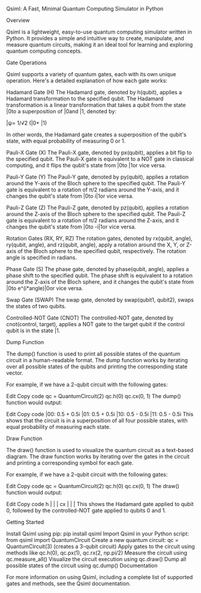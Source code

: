 Qsiml: A Fast, Minimal Quantum Computing Simulator in Python

Overview

Qsiml is a lightweight, easy-to-use quantum computing simulator written in Python. It provides a simple and intuitive way to create, manipulate, and measure quantum circuits, making it an ideal tool for learning and exploring quantum computing concepts.

Gate Operations

Qsiml supports a variety of quantum gates, each with its own unique operation. Here's a detailed explanation of how each gate works:

Hadamard Gate (H)
The Hadamard gate, denoted by h(qubit), applies a Hadamard transformation to the specified qubit. The Hadamard transformation is a linear transformation that takes a qubit from the state |0to a superposition of |0and |1, denoted by:

|ψ= 1/√2 (|0+ |1)

In other words, the Hadamard gate creates a superposition of the qubit's state, with equal probability of measuring 0 or 1.

Pauli-X Gate (X)
The Pauli-X gate, denoted by px(qubit), applies a bit flip to the specified qubit. The Pauli-X gate is equivalent to a NOT gate in classical computing, and it flips the qubit's state from |0to |1or vice versa.

Pauli-Y Gate (Y)
The Pauli-Y gate, denoted by py(qubit), applies a rotation around the Y-axis of the Bloch sphere to the specified qubit. The Pauli-Y gate is equivalent to a rotation of π/2 radians around the Y-axis, and it changes the qubit's state from |0to i|1or vice versa.

Pauli-Z Gate (Z)
The Pauli-Z gate, denoted by pz(qubit), applies a rotation around the Z-axis of the Bloch sphere to the specified qubit. The Pauli-Z gate is equivalent to a rotation of π/2 radians around the Z-axis, and it changes the qubit's state from |0to -i|1or vice versa.

Rotation Gates (RX, RY, RZ)
The rotation gates, denoted by rx(qubit, angle), ry(qubit, angle), and rz(qubit, angle), apply a rotation around the X, Y, or Z-axis of the Bloch sphere to the specified qubit, respectively. The rotation angle is specified in radians.

Phase Gate (S)
The phase gate, denoted by phase(qubit, angle), applies a phase shift to the specified qubit. The phase shift is equivalent to a rotation around the Z-axis of the Bloch sphere, and it changes the qubit's state from |0to e^(i*angle)|0or vice versa.

Swap Gate (SWAP)
The swap gate, denoted by swap(qubit1, qubit2), swaps the states of two qubits.

Controlled-NOT Gate (CNOT)
The controlled-NOT gate, denoted by cnot(control, target), applies a NOT gate to the target qubit if the control qubit is in the state |1.


Dump Function

The dump() function is used to print all possible states of the quantum circuit in a human-readable format. The dump function works by iterating over all possible states of the qubits and printing the corresponding state vector.

For example, if we have a 2-qubit circuit with the following gates:

Edit
Copy code
qc = QuantumCircuit(2)
qc.h(0)
qc.cx(0, 1)
The dump() function would output:

Edit
Copy code
|00: 0.5 + 0.5i
|01: 0.5 + 0.5i
|10: 0.5 - 0.5i
|11: 0.5 - 0.5i
This shows that the circuit is in a superposition of all four possible states, with equal probability of measuring each state.

Draw Function

The draw() function is used to visualize the quantum circuit as a text-based diagram. The draw function works by iterating over the gates in the circuit and printing a corresponding symbol for each gate.

For example, if we have a 2-qubit circuit with the following gates:

Edit
Copy code
qc = QuantumCircuit(2)
qc.h(0)
qc.cx(0, 1)
The draw() function would output:

Edit
Copy code
  h  |
  |  |
  cx |
  |  |
This shows the Hadamard gate applied to qubit 0, followed by the controlled-NOT gate applied to qubits 0 and 1.

Getting Started

Install Qsiml using pip: pip install qsiml
Import Qsiml in your Python script: from qsiml import QuantumCircuit
Create a new quantum circuit: qc = QuantumCircuit(3) (creates a 3-qubit circuit)
Apply gates to the circuit using methods like qc.h(0), qc.px(1), qc.rx(2, np.pi/2)
Measure the circuit using qc.measure_all()
Visualize the circuit execution using qc.draw()
Dump all possible states of the circuit using qc.dump()
Documentation

For more information on using Qsiml, including a complete list of supported gates and methods, see the Qsiml documentation.